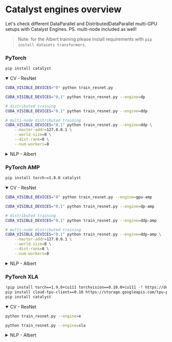 # Catalyst engines overview

Let's check different
DataParallel and DistributedDataParallel multi-GPU setups with Catalyst Engines.
PS. multi-node included as well!

> Note: for the Albert training please install requirements with ``pip install datasets transformers``.

### PyTorch
```bash
pip install catalyst
```

<details open>
<summary>CV - ResNet</summary>
<p>

```bash
CUDA_VISIBLE_DEVICES="0" python train_resnet.py

CUDA_VISIBLE_DEVICES="0,1" python train_resnet.py --engine=dp

# distributed training
CUDA_VISIBLE_DEVICES="0,1" python train_resnet.py --engine=ddp

# multi-node distributed training
CUDA_VISIBLE_DEVICES="0,1" python train_resnet.py --engine=ddp \
    --master-addr=127.0.0.1 \
    --world-size=8 \
    --dist-rank=0 \
    --num-workers=8
```
</p>
</details>

<details>
<summary>NLP - Albert</summary>
<p>

```bash
pip install datasets transformers

CUDA_VISIBLE_DEVICES="0" python train_albert.py

CUDA_VISIBLE_DEVICES="0,1" python train_albert.py --engine=dp

# distributed training
CUDA_VISIBLE_DEVICES="0,1" python train_albert.py --engine=ddp

# multi-node distributed training
CUDA_VISIBLE_DEVICES="0,1" python train_albert.py --engine=ddp \
    --master-addr=127.0.0.1 \
    --world-size=8 \
    --dist-rank=0 \
    --num-workers=8
```
</p>
</details>

### PyTorch AMP
```bash
pip install torch>=1.8.0 catalyst
```

<details open>
<summary>CV - ResNet</summary>
<p>

```bash
CUDA_VISIBLE_DEVICES="0" python train_resnet.py --engine=gpu-amp

CUDA_VISIBLE_DEVICES="0,1" python train_resnet.py --engine=dp-amp

# distributed training
CUDA_VISIBLE_DEVICES="0,1" python train_resnet.py --engine=ddp-amp

# multi-node distributed training
CUDA_VISIBLE_DEVICES="0,1" python train_resnet.py --engine=ddp-amp \
    --master-addr=127.0.0.1 \
    --world-size=8 \
    --dist-rank=0 \
    --num-workers=8
```
</p>
</details>

<details>
<summary>NLP - Albert</summary>
<p>

```bash
pip install datasets transformers

CUDA_VISIBLE_DEVICES="0" python train_albert.py --engine=gpu-amp

CUDA_VISIBLE_DEVICES="0,1" python train_albert.py --engine=dp-amp

# distributed training
CUDA_VISIBLE_DEVICES="0,1" python train_albert.py --engine=ddp-amp

# multi-node distributed training
CUDA_VISIBLE_DEVICES="0,1" python train_albert.py --engine=ddp-amp \
    --master-addr=127.0.0.1 \
    --world-size=8 \
    --dist-rank=0 \
    --num-workers=8
```
</p>
</details>

### PyTorch XLA
```bash
!pip install torch==1.9.0+cu111 torchvision==0.10.0+cu111 -f https://download.pytorch.org/whl/cu111/torch_stable.html
pip install cloud-tpu-client==0.10 https://storage.googleapis.com/tpu-pytorch/wheels/torch_xla-1.9-cp37-cp37m-linux_x86_64.whl
pip install catalyst
```

<details open>
<summary>CV - ResNet</summary>
<p>

```bash
python train_resnet.py --engine=e

python train_resnet.py --engine=xla
```
</p>
</details>

<details>
<summary>NLP - Albert</summary>
<p>

```bash
pip install datasets transformers

python train_albert.py --engine=e

python train_albert.py --engine=xla
```
</p>
</details>